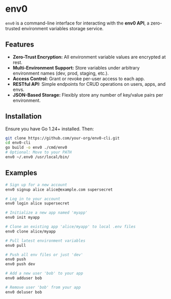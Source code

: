 # env0

`env0` is a command-line interface for interacting with the **env0 API**, a zero-trusted environment variables storage service.

## Features

* **Zero-Trust Encryption:** All environment variable values are encrypted at rest.
* **Multi-Environment Support:** Store variables under arbitrary environment names (dev, prod, staging, etc.).
* **Access Control:** Grant or revoke per-user access to each app.
* **RESTful API:** Simple endpoints for CRUD operations on users, apps, and envs.
* **JSON-Based Storage:** Flexibly store any number of key/value pairs per environment.

## Installation

Ensure you have Go 1.24+ installed. Then:

```bash
git clone https://github.com/your-org/env0-cli.git
cd env0-cli
go build -o env0 ./cmd/env0
# Optional: Move to your PATH
env0 ~/.env0 /usr/local/bin/
```

## Examples

```bash
# Sign up for a new account
env0 signup alice alice@example.com supersecret

# Log in to your account
env0 login alice supersecret

# Initialize a new app named 'myapp'
env0 init myapp

# Clone an existing app 'alice/myapp' to local .env files
env0 clone alice/myapp

# Pull latest environment variables
env0 pull

# Push all env files or just 'dev'
env0 push
env0 push dev

# Add a new user 'bob' to your app
env0 adduser bob

# Remove user 'bob' from your app
env0 deluser bob
```
